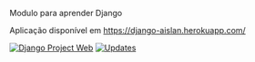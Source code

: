 Modulo para aprender Django

Aplicação disponível em https://django-aislan.herokuapp.com/


[![Django Project Web](https://github.com/Aislanfagundes/django/actions/workflows/django_project.yml/badge.svg)](https://github.com/Aislanfagundes/django/actions/workflows/django_project.yml)
[![Updates](https://pyup.io/repos/github/Aislanfagundes/django/shield.svg)](https://pyup.io/repos/github/Aislanfagundes/django/)